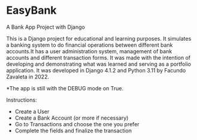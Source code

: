 # EasyBank
A Bank App Project with Django

This is a Django project for educational and learning purposes. It simulates a banking system to do financial operations between different bank accounts.It has a user administration system, management of bank accounts and different transaction forms. It was made with the intention of developing and demonstrating what was learned and serving as a portfolio application. It was developed in Django 4.1.2 and Python 3.11 by Facundo Zavaleta in 2022.

*The app is still with the DEBUG mode on True.

Instructions:
 - Create a User
 - Create a Bank Account (or more if necessary)
 - Go to Transactions and choose the one you prefer
 - Complete the fields and finalize the transaction
